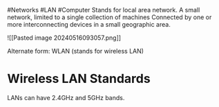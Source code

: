 #Networks #LAN #Computer 
Stands for local area network.
A small network, limited to a single collection of machines 
Connected by one or more interconnecting devices in a small geographic area.

![[Pasted image 20240516093057.png]]

Alternate form: WLAN (stands for wireless LAN)

# Wireless LAN Standards
LANs can have 2.4GHz and 5GHz bands.